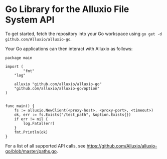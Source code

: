 # Go Library for the Alluxio File System API

To get started, fetch the repository into your Go workspace using `go get -d github.com/Alluxio/alluxio-go`.

Your Go applications can then interact with Alluxio as follows:

```
package main

import (
        "fmt"
	"log"

	alluxio "github.com/alluxio/alluxio-go"
	"github.com/alluxio/alluxio-go/option"
)


func main() {
	fs := alluxio.NewClient(<proxy-host>, <proxy-port>, <timeout>)
	ok, err := fs.Exists("/test_path", &option.Exists{})
	if err != nil {
		log.Fatal(err)
	}
	fmt.Println(ok)
}
```

For a list of all supported API calls, see https://github.com/Alluxio/alluxio-go/blob/master/paths.go.
